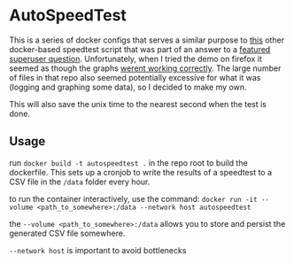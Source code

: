 # AutoSpeedTest 

This is a series of docker configs that serves a similar purpose to [this](https://github.com/henrywhitaker3/Speedtest-Tracker) other docker-based speedtest script that was part of an answer to a [featured superuser question](https://superuser.com/questions/1713989/test-internet-speed-over-a-period-of-time). Unfortunately, when I tried the demo on firefox it seemed as though the graphs [werent working correctly](https://github.com/henrywhitaker3/Speedtest-Tracker/issues/934). The large number of files in that repo also seemed potentially excessive for what it was (logging and graphing some data), so I decided to make my own.


This will also save the unix time to the nearest second when the test is done.

## Usage

run `docker build -t autospeedtest .` in the repo root to build the dockerfile. This sets up a cronjob to write the results of a speedtest to a CSV file in the `/data` folder every hour.

to run the container interactively, use the command: `docker run -it --volume <path_to_somewhere>:/data --network host autospeedtest`

the `--volume <path_to_somewhere>:/data` allows you to store and persist the generated CSV file somewhere.

`--network host` is important to avoid bottlenecks

